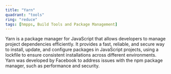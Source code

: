 ```yaml
---
title: "Yarn"
quadrant: "tools"
ring: "reduce"
tags: [hmpps, Build Tools and Package Management]
---
```


Yarn is a package manager for JavaScript that allows developers to manage project dependencies efficiently. It provides a fast, reliable, and secure way to install, update, and configure packages in JavaScript projects, using a lockfile to ensure consistent installations across different environments. Yarn was developed by Facebook to address issues with the npm package manager, such as performance and security.
